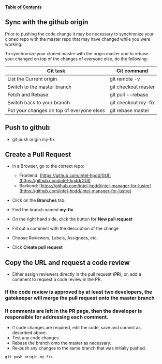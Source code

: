 [**Table of Contents**](index.md)

## Sync with the github origin
Prior to pushing the code change it may be necessary to synchronize your cloned repo with the master repo that may have changed while you were working.

To synchronize your cloned master with the origin master and to rebase your changed on top of the changes of everyone else, do the following:

|Git task|Git command|
|--------|--------------|
|  List the Current origin  |  git remote -v |
|  Switch to the master branch |git checkout master |
| Fetch and Rebase | git pull  --rebase |
| Switch back to your branch |  git checkout my-fix |
| Put your changes on top of everyone elses | git rebase master |

## Push to github
* git push origin my-fix

## Create a Pull Request
* In a Browser, go to the correct repo: 
    * Frontend: [https://github.com/intel-hpdd/GUI](https://github.com/intel-hpdd/GUI)
    * Backend: [https://github.com/intel-hpdd/intel-manager-for-lustre](https://github.com/intel-hpdd/intel-manager-for-lustre)

* Click on the **Branches** tab.
* Find the branch named **my-fix**
* On the right hand side, click the button for **New pull request**

* Fill out a comment with the description of the change
* Choose Reviewers, Labels, Assignees, etc.
* Click **Create pull request**

## Copy the URL and request a code review
* Either assign reviewers directly in the pull request (**PR**), or, add a comment to request a code review in the PR.

### If the code review is approved by at least two developers, the gatekeeper will merge the pull request onto the master branch

### If comments are left in the PR page, then the developer is responsible for addressing each comment.
* If code changes are required, edit the code, save and commit as described above.
* Test any code changes.
* Rebase the branch onto the master as necessary.
* Re-push any changes to the same branch that was initially pushed.
```
git push origin my-fix
```